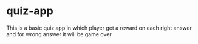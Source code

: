 # quiz-app
This is a basic quiz app in which player get a reward on each right answer and for wrong answer it will be game over
